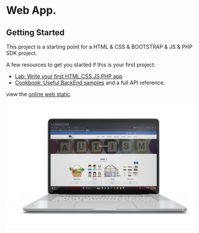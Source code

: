 # Web App.

## Getting Started

This project is a starting point for a HTML & CSS & BOOTSTRAP & JS & PHP SDK project.

A few resources to get you started if this is your first project:
- [Lab: Write your first HTML,CSS,JS,PHP app](https://www.w3schools.com/html/default.asp)
- [Cookbook: Useful BackEnd samples](https://firebase-php.readthedocs.io/en/stable/) and a full API reference.

view the [online web static](https://kids-87f4a.web.app/index.html).

<img src="web.jpg">

